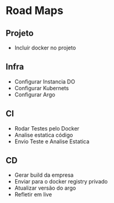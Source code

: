 # Road Maps

## Projeto
-   Incluír docker no projeto

## Infra
- Configurar Instancia DO
-   Configurar Kubernets
-   Configurar Argo

## CI
-   Rodar Testes pelo Docker
-   Analise estatica código
-   Envio Teste e Analise Estatica
## CD

- Gerar build da empresa
- Enviar para o docker registry privado
- Atualizar versão do argo
- Refletir em live